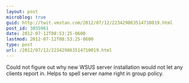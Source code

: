```yaml
---
layout: post
microblog: true
guid: http://twit.vmstan.com/2012/07/12/223429863514710019.html
post_id: 3035961
date: 2012-07-12T08:53:25-0600
lastmod: 2012-07-12T08:53:25-0600
type: post
url: /2012/07/12/223429863514710019.html
---
```

Could not figure out why new WSUS server installation would not let any clients report in. Helps to spell server name right in group policy.
